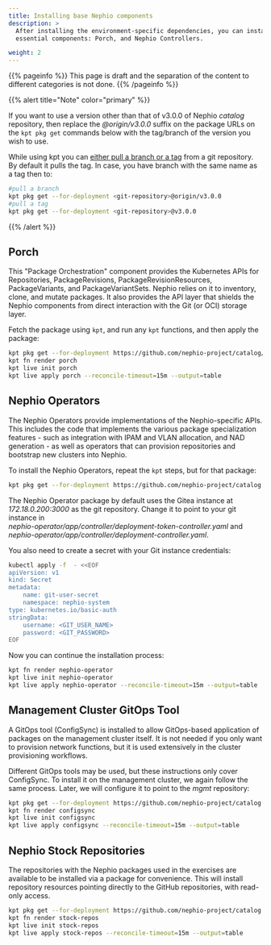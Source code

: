 ```yaml
---
title: Installing base Nephio components
description: >
  After installing the environment-specific dependencies, you can install the base Nephio components. There are two
  essential components: Porch, and Nephio Controllers.

weight: 2
---
```


{{% pageinfo %}}
This page is draft and the separation of the content to different categories is not done. 
{{% /pageinfo %}}


{{% alert title="Note" color="primary" %}}

If you want to use a version other than that of v3.0.0 of Nephio *catalog* repository, then replace the *@origin/v3.0.0*
suffix on the package URLs on the `kpt pkg get` commands below with the tag/branch of the version you wish to use.

While using kpt you can [either pull a branch or a tag](https://kpt.dev/book/03-packages/01-getting-a-package) from a
git repository. By default it pulls the tag. In case, you have branch with the same name as a tag then to:

```bash
#pull a branch 
kpt pkg get --for-deployment <git-repository>@origin/v3.0.0
#pull a tag
kpt pkg get --for-deployment <git-repository>@v3.0.0
```

{{% /alert %}}

## Porch

This "Package Orchestration" component provides the Kubernetes APIs for Repositories, PackageRevisions,
PackageRevisionResources, PackageVariants, and PackageVariantSets. Nephio relies on it to inventory, clone, and mutate
packages. It also provides the API layer that shields the Nephio components from direct interaction with the Git
(or OCI) storage layer.

Fetch the package using `kpt`, and run any `kpt` functions, and then apply the package:

```bash
kpt pkg get --for-deployment https://github.com/nephio-project/catalog/nephio/core/porch@origin/v3.0.0
kpt fn render porch
kpt live init porch
kpt live apply porch --reconcile-timeout=15m --output=table
```

## Nephio Operators

The Nephio Operators provide implementations of the Nephio-specific APIs. This includes the code that implements the
various package specialization features - such as integration with IPAM and VLAN allocation, and NAD generation - as
well as operators that can provision repositories and bootstrap new clusters into Nephio.

To install the Nephio Operators, repeat the `kpt` steps, but for that package:

```bash
kpt pkg get --for-deployment https://github.com/nephio-project/catalog.git/nephio/core/nephio-operator@origin/v3.0.0
```

The Nephio Operator package by default uses the Gitea instance at *172.18.0.200:3000* as 
the git repository. Change it to point to your git instance in  
*nephio-operator/app/controller/deployment-token-controller.yaml* and 
*nephio-operator/app/controller/deployment-controller.yaml*.

You also need to create a secret with your Git instance credentials: 

```bash
kubectl apply -f  - <<EOF
apiVersion: v1
kind: Secret
metadata:
    name: git-user-secret
    namespace: nephio-system
type: kubernetes.io/basic-auth
stringData:
    username: <GIT_USER_NAME>
    password: <GIT_PASSWORD>
EOF
```

Now you can continue the installation process:

```bash
kpt fn render nephio-operator
kpt live init nephio-operator
kpt live apply nephio-operator --reconcile-timeout=15m --output=table
```

## Management Cluster GitOps Tool

A GitOps tool (ConfigSync) is installed to allow GitOps-based application of packages on the management cluster itself.
It is not needed if you only want to provision network functions, but it is used extensively in the cluster provisioning
workflows.

Different GitOps tools may be used, but these instructions only cover ConfigSync.
To install it on the management cluster, we again follow the same process.
Later, we will configure it to point to the *mgmt* repository:

```bash
kpt pkg get --for-deployment https://github.com/nephio-project/catalog.git/nephio/core/configsync@origin/v3.0.0
kpt fn render configsync
kpt live init configsync
kpt live apply configsync --reconcile-timeout=15m --output=table
```

## Nephio Stock Repositories

The repositories with the Nephio packages used in the exercises are available to be installed via a package for
convenience. This will install repository resources pointing directly to the GitHub repositories, with read-only access.

```bash
kpt pkg get --for-deployment https://github.com/nephio-project/catalog.git/nephio/optional/stock-repos@origin/v3.0.0
kpt fn render stock-repos
kpt live init stock-repos
kpt live apply stock-repos --reconcile-timeout=15m --output=table
```
